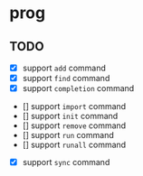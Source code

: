 # prog


## TODO

- [x] support `add` command
- [x] support `find` command
- [x] support `completion` command
- [] support `import` command
- [] support `init` command
- [] support `remove` command
- [] support `run` command
- [] support `runall` command
- [x] support `sync` command

